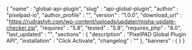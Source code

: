 {
	"name" : "global-api-plugin",
	"slug" : "api-global-plugin",
	"author" : "pixelpad-io",
	"author_profile" : "",
	"version" : "1.0.0",
	"download_url" : "https://rudrastyh.com/wp-content/uploads/updater/misha-update-checker.zip",
	"requires" : "5.8",
	"tested" : "5.8",
	"requires_php" : "8.0",
	"last_updated" : "",
	"sections" : {
		"description" : "PixelPAD Global Plugin API",
		"installation" : "Click Activate",
		"changelog" : ""
	},
	"banners" : {
	}
}
